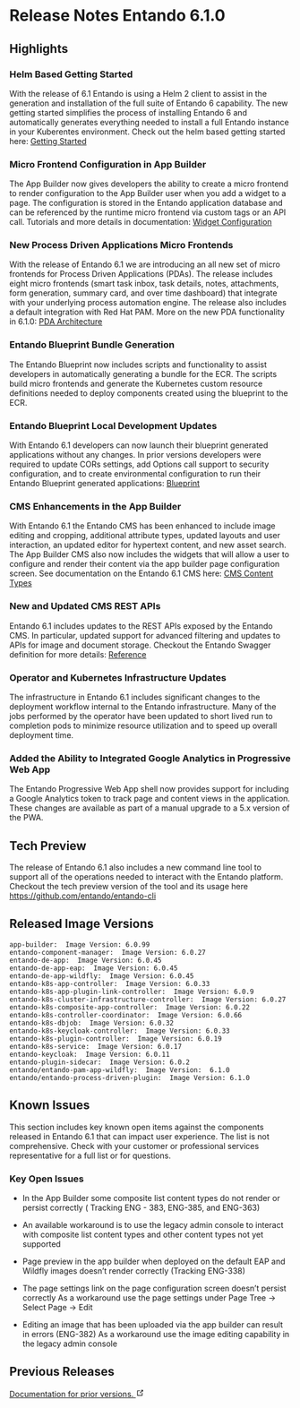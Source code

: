 # Release Notes Entando 6.1.0

## Highlights

### Helm Based Getting Started

With the release of 6.1 Entando is using a Helm 2 client to assist in
the generation and installation of the full suite of Entando 6
capability. The new getting started simplifies the process of installing
Entando 6 and automatically generates everything needed to install a
full Entando instance in your Kuberentes environment. Check out the helm
based getting started here: [Getting Started](../getting-started/)

### Micro Frontend Configuration in App Builder

The App Builder now gives developers the ability to create a micro
frontend to render configuration to the App Builder user when you add a
widget to a page. The configuration is stored in the Entando application
database and can be referenced by the runtime micro frontend via custom
tags or an API call. Tutorials and more details in documentation: 
[Widget Configuration](../../tutorials/micro-frontends/widget-configuration)

### New Process Driven Applications Micro Frontends

With the release of Entando 6.1 we are introducing an all new set of
micro frontends for Process Driven Applications (PDAs). The release
includes eight micro frontends (smart task inbox, task details, notes,
attachments, form generation, summary card, and over time dashboard)
that integrate with your underlying process automation engine. The
release also includes a default integration with Red Hat PAM. More on
the new PDA functionality in 6.1.0:
[PDA Architecture](../concepts/pda-architecture)

### Entando Blueprint Bundle Generation

The Entando Blueprint now includes scripts and functionality to assist
developers in automatically generating a bundle for the ECR. The scripts
build micro frontends and generate the Kubernetes custom resource
definitions needed to deploy components created using the blueprint to
the ECR. 

### Entando Blueprint Local Development Updates

With Entando 6.1 developers can now launch their blueprint generated
applications without any changes. In prior versions developers were
required to update CORs settings, add Options call support to security
configuration, and to create environmental configuration to run their
Entando Blueprint generated applications: [Blueprint](../../tutorials/micro-frontends/generate-micro-frontends-from-a-database-entity)

### CMS Enhancements in the App Builder

With Entando 6.1 the Entando CMS has been enhanced to include image
editing and cropping, additional attribute types, updated layouts and
user interaction, an updated editor for hypertext content, and new asset
search. The App Builder CMS also now includes the widgets that will
allow a user to configure and render their content via the app builder
page configuration screen. See documentation on the Entando 6.1 CMS here:
[CMS Content Types](../../tutorials/cms/content-types-tutorial)

### New and Updated CMS REST APIs

Entando 6.1 includes updates to the REST APIs exposed by the Entando
CMS. In particular, updated support for advanced filtering and updates
to APIs for image and document storage. Checkout the Entando Swagger
definition for more details: [Reference](../reference/entando-apis.md)

### Operator and Kubernetes Infrastructure Updates

The infrastructure in Entando 6.1 includes significant changes to the
deployment workflow internal to the Entando infrastructure. Many of the
jobs performed by the operator have been updated to short lived run to
completion pods to minimize resource utilization and to speed up overall
deployment time.

### Added the Ability to Integrated Google Analytics in Progressive Web App

The Entando Progressive Web App shell now provides support for including
a Google Analytics token to track page and content views in the
application. These changes are available as part of a manual upgrade to
a 5.x version of the PWA.

## Tech Preview

The release of Entando 6.1 also includes a new command line tool to
support all of the operations needed to interact with the Entando
platform. Checkout the tech preview version of the tool and its usage
here <https://github.com/entando/entando-cli>

## Released Image Versions

    app-builder:  Image Version: 6.0.99
    entando-component-manager:  Image Version: 6.0.27
    entando-de-app:  Image Version: 6.0.45
    entando-de-app-eap:  Image Version: 6.0.45
    entando-de-app-wildfly:  Image Version: 6.0.45
    entando-k8s-app-controller:  Image Version: 6.0.33
    entando-k8s-app-plugin-link-controller:  Image Version: 6.0.9
    entando-k8s-cluster-infrastructure-controller:  Image Version: 6.0.27
    entando-k8s-composite-app-controller:  Image Version: 6.0.22
    entando-k8s-controller-coordinator:  Image Version: 6.0.66
    entando-k8s-dbjob:  Image Version: 6.0.32
    entando-k8s-keycloak-controller:  Image Version: 6.0.33
    entando-k8s-plugin-controller:  Image Version: 6.0.19
    entando-k8s-service:  Image Version: 6.0.17
    entando-keycloak:  Image Version: 6.0.11
    entando-plugin-sidecar:  Image Version: 6.0.2
    entando/entando-pam-app-wildfly:  Image Version:  6.1.0
    entando/entando-process-driven-plugin:  Image Version: 6.1.0

## Known Issues

This section includes key known open items against the components
released in Entando 6.1 that can impact user experience. The list is not
comprehensive. Check with your customer or professional services
representative for a full list or for questions.

### Key Open Issues

-   In the App Builder some composite list content types do not render
    or persist correctly ( Tracking ENG - 383, ENG-385, and ENG-363)

-   An available workaround is to use the legacy admin console to
    interact with composite list content types and other content types
    not yet supported

-   Page preview in the app builder when deployed on the default EAP and
    Wildfly images doesn’t render correctly (Tracking ENG-338)

-   The page settings link on the page configuration screen doesn’t
    persist correctly As a workaround use the page settings under Page
    Tree → Select Page → Edit

-   Editing an image that has been uploaded via the app builder can
    result in errors (ENG-382) As a workaround use the image editing
    capability in the legacy admin console


## Previous Releases

<a href="/old-version/old-version.html" target="_blank">Documentation for prior versions.
    <svg xmlns="http://www.w3.org/2000/svg" aria-hidden="true" x="0px" y="0px" viewBox="0 0 100 100" width="15" height="15" class="icon outbound">
        <path fill="currentColor" d="M18.8,85.1h56l0,0c2.2,0,4-1.8,4-4v-32h-8v28h-48v-48h28v-8h-32l0,0c-2.2,0-4,1.8-4,4v56C14.8,83.3,16.6,85.1,18.8,85.1z"></path> <polygon fill="currentColor" points="45.7,48.7 51.3,54.3 77.2,28.5 77.2,37.2 85.2,37.2 85.2,14.9 62.8,14.9 62.8,22.9 71.5,22.9"></polygon>
    </svg>
</a>